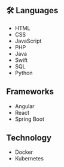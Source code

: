 ## 🛠️ Languages
- HTML
- CSS
- JavaScript
- PHP
- Java
- Swift
- SQL
- Python

## Frameworks
- Angular
- React
- Spring Boot

## Technology
- Docker
- Kubernetes
